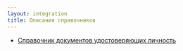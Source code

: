 ```yaml
---
layout: integration
title: Описания справочников
---
```


* [Справочник документов удостоверяющих личность]({{site.baseurl}}/integration/classifiers/identity_card_type.html)

